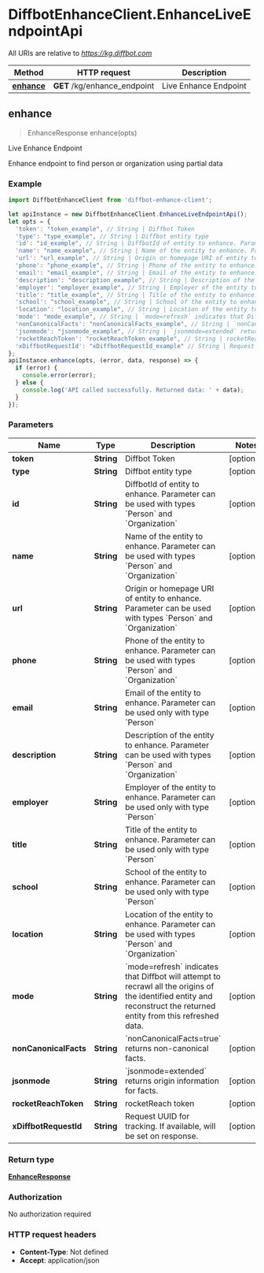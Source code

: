 # DiffbotEnhanceClient.EnhanceLiveEndpointApi

All URIs are relative to *https://kg.diffbot.com*

Method | HTTP request | Description
------------- | ------------- | -------------
[**enhance**](EnhanceLiveEndpointApi.md#enhance) | **GET** /kg/enhance_endpoint | Live Enhance Endpoint



## enhance

> EnhanceResponse enhance(opts)

Live Enhance Endpoint

Enhance endpoint to find person or organization using partial data

### Example

```javascript
import DiffbotEnhanceClient from 'diffbot-enhance-client';

let apiInstance = new DiffbotEnhanceClient.EnhanceLiveEndpointApi();
let opts = {
  'token': "token_example", // String | Diffbot Token
  'type': "type_example", // String | Diffbot entity type
  'id': "id_example", // String | DiffbotId of entity to enhance. Parameter can be used with types `Person` and `Organization`
  'name': "name_example", // String | Name of the entity to enhance. Parameter can be used with types `Person` and `Organization`
  'url': "url_example", // String | Origin or homepage URI of entity to enhance. Parameter can be used with types `Person` and `Organization`
  'phone': "phone_example", // String | Phone of the entity to enhance. Parameter can be used with types `Person` and `Organization`
  'email': "email_example", // String | Email of the entity to enhance. Parameter can be used only with type `Person`
  'description': "description_example", // String | Description of the entity to enhance. Parameter can be used with types `Person` and `Organization`
  'employer': "employer_example", // String | Employer of the entity to enhance. Parameter can be used only with type `Person`
  'title': "title_example", // String | Title of the entity to enhance. Parameter can be used only with type `Person`
  'school': "school_example", // String | School of the entity to enhance. Parameter can be used only with type `Person`
  'location': "location_example", // String | Location of the entity to enhance. Parameter can be used with types `Person` and `Organization`
  'mode': "mode_example", // String | `mode=refresh` indicates that Diffbot will attempt to recrawl all the origins of the identified entity and reconstruct the returned entity from this refreshed data.
  'nonCanonicalFacts': "nonCanonicalFacts_example", // String | `nonCanonicalFacts=true` returns non-canonical facts.
  'jsonmode': "jsonmode_example", // String | `jsonmode=extended` returns origin information for facts.
  'rocketReachToken': "rocketReachToken_example", // String | rocketReach token
  'xDiffbotRequestId': "xDiffbotRequestId_example" // String | Request UUID for tracking. If available, will be set on response.
};
apiInstance.enhance(opts, (error, data, response) => {
  if (error) {
    console.error(error);
  } else {
    console.log('API called successfully. Returned data: ' + data);
  }
});
```

### Parameters


Name | Type | Description  | Notes
------------- | ------------- | ------------- | -------------
 **token** | **String**| Diffbot Token | [optional] 
 **type** | **String**| Diffbot entity type | [optional] 
 **id** | **String**| DiffbotId of entity to enhance. Parameter can be used with types &#x60;Person&#x60; and &#x60;Organization&#x60; | [optional] 
 **name** | **String**| Name of the entity to enhance. Parameter can be used with types &#x60;Person&#x60; and &#x60;Organization&#x60; | [optional] 
 **url** | **String**| Origin or homepage URI of entity to enhance. Parameter can be used with types &#x60;Person&#x60; and &#x60;Organization&#x60; | [optional] 
 **phone** | **String**| Phone of the entity to enhance. Parameter can be used with types &#x60;Person&#x60; and &#x60;Organization&#x60; | [optional] 
 **email** | **String**| Email of the entity to enhance. Parameter can be used only with type &#x60;Person&#x60; | [optional] 
 **description** | **String**| Description of the entity to enhance. Parameter can be used with types &#x60;Person&#x60; and &#x60;Organization&#x60; | [optional] 
 **employer** | **String**| Employer of the entity to enhance. Parameter can be used only with type &#x60;Person&#x60; | [optional] 
 **title** | **String**| Title of the entity to enhance. Parameter can be used only with type &#x60;Person&#x60; | [optional] 
 **school** | **String**| School of the entity to enhance. Parameter can be used only with type &#x60;Person&#x60; | [optional] 
 **location** | **String**| Location of the entity to enhance. Parameter can be used with types &#x60;Person&#x60; and &#x60;Organization&#x60; | [optional] 
 **mode** | **String**| &#x60;mode&#x3D;refresh&#x60; indicates that Diffbot will attempt to recrawl all the origins of the identified entity and reconstruct the returned entity from this refreshed data. | [optional] 
 **nonCanonicalFacts** | **String**| &#x60;nonCanonicalFacts&#x3D;true&#x60; returns non-canonical facts. | [optional] 
 **jsonmode** | **String**| &#x60;jsonmode&#x3D;extended&#x60; returns origin information for facts. | [optional] 
 **rocketReachToken** | **String**| rocketReach token | [optional] 
 **xDiffbotRequestId** | **String**| Request UUID for tracking. If available, will be set on response. | [optional] 

### Return type

[**EnhanceResponse**](EnhanceResponse.md)

### Authorization

No authorization required

### HTTP request headers

- **Content-Type**: Not defined
- **Accept**: application/json

